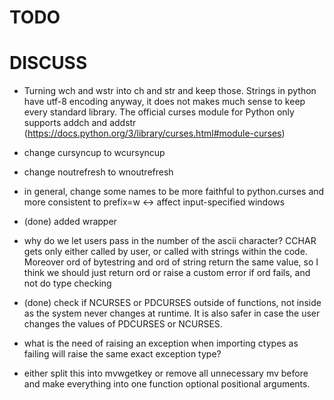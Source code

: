 # TODO

# DISCUSS

- Turning wch and wstr into ch and str and keep those. Strings in python have utf-8 encoding anyway, it does not makes much sense to keep every standard library. The official curses module for Python only supports addch and addstr (https://docs.python.org/3/library/curses.html#module-curses)

- change cursyncup to wcursyncup
- change noutrefresh to wnoutrefresh
- in general, change some names to be more faithful to python.curses and more consistent to prefix=w <-> affect input-specified windows

- (done) added wrapper

- why do we let users pass in the number of the ascii character? CCHAR gets only either called by user, or called with strings within the code. Moreover ord of bytestring and ord of string return the same value, so I think we should just return ord or raise a custom error if ord fails, and not do type checking

- (done) check if NCURSES or PDCURSES outside of functions, not inside as the system never changes at runtime. It is also safer in case the user changes the values of PDCURSES or NCURSES.
 
- what is the need of raising an exception when importing ctypes as failing will raise the same exact exception type?

- either split this into mvwgetkey or remove all unnecessary mv before and make everything into one function optional positional arguments.